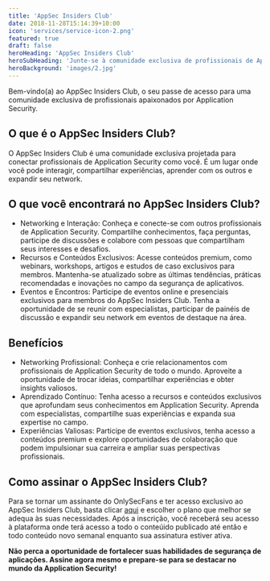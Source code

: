 ```yaml
---
title: 'AppSec Insiders Club'
date: 2018-11-28T15:14:39+10:00
icon: 'services/service-icon-2.png'
featured: true
draft: false
heroHeading: 'AppSec Insiders Club'
heroSubHeading: 'Junte-se à comunidade exclusiva de profissionais de Application Security'
heroBackground: 'images/2.jpg'
---
```


Bem-vindo(a) ao AppSec Insiders Club, o seu passe de acesso para uma comunidade exclusiva de profissionais apaixonados por Application Security.

## O que é o AppSec Insiders Club?

O AppSec Insiders Club é uma comunidade exclusiva projetada para conectar profissionais de Application Security como você. É um lugar onde você pode interagir, compartilhar experiências, aprender com os outros e expandir seu network.

## O que você encontrará no AppSec Insiders Club?

- Networking e Interação: Conheça e conecte-se com outros profissionais de Application Security. Compartilhe conhecimentos, faça perguntas, participe de discussões e colabore com pessoas que compartilham seus interesses e desafios.
- Recursos e Conteúdos Exclusivos: Acesse conteúdos premium, como webinars, workshops, artigos e estudos de caso exclusivos para membros. Mantenha-se atualizado sobre as últimas tendências, práticas recomendadas e inovações no campo da segurança de aplicativos.
- Eventos e Encontros: Participe de eventos online e presenciais exclusivos para membros do AppSec Insiders Club. Tenha a oportunidade de se reunir com especialistas, participar de painéis de discussão e expandir seu network em eventos de destaque na área.

## Benefícios

- Networking Profissional: Conheça e crie relacionamentos com profissionais de Application Security de todo o mundo. Aproveite a oportunidade de trocar ideias, compartilhar experiências e obter insights valiosos.
- Aprendizado Contínuo: Tenha acesso a recursos e conteúdos exclusivos que aprofundam seus conhecimentos em Application Security. Aprenda com especialistas, compartilhe suas experiências e expanda sua expertise no campo.
- Experiências Valiosas: Participe de eventos exclusivos, tenha acesso a conteúdos premium e explore oportunidades de colaboração que podem impulsionar sua carreira e ampliar suas perspectivas profissionais.

## Como assinar o AppSec Insiders Club?

Para se tornar um assinante do OnlySecFans e ter acesso exclusivo ao AppSec Insiders Club, basta clicar [aqui](https://pay.hotmart.com/P82624344I) e escolher o plano que melhor se adequa às suas necessidades. Após a inscrição, você receberá seu acesso à plataforma onde terá acesso a todo o conteúido publicado até então e todo conteúdo novo semanal enquanto sua assinatura estiver ativa.

**Não perca a oportunidade de fortalecer suas habilidades de segurança de aplicações. Assine agora mesmo e prepare-se para se destacar no mundo da Application Security!**
